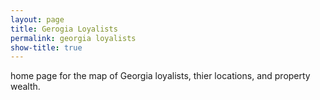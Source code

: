 ```yaml
---
layout: page
title: Gerogia Loyalists
permalink: georgia loyalists
show-title: true
---
```


home page for the map of Georgia loyalists, thier locations, and property wealth. 
